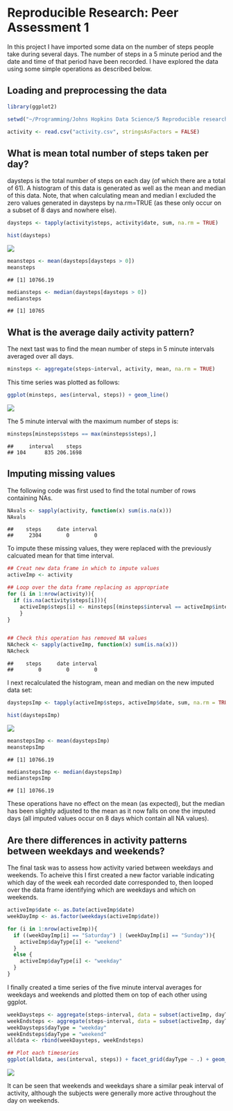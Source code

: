 # Reproducible Research: Peer Assessment 1
In this project I have imported some data on the number of steps people take during several days. The number of steps in a 5 minute period and the date and time of that period have been recorded. I have explored the data using some simple operations as described below.



## Loading and preprocessing the data


```r
library(ggplot2)

setwd("~/Programming/Johns Hopkins Data Science/5 Reproducible research/Week 2")

activity <- read.csv("activity.csv", stringsAsFactors = FALSE)
```

## What is mean total number of steps taken per day?

daysteps is the total number of steps on each day (of which there are a total of 61). A histogram of this data is generated as well as the mean and median of this data. Note, that when calculating mean and median I excluded the zero values generated in daysteps by na.rm=TRUE (as these only occur on a subset of 8 days and nowhere else).


```r
daysteps <- tapply(activity$steps, activity$date, sum, na.rm = TRUE)

hist(daysteps)
```

![](PA1_template_files/figure-html/unnamed-chunk-2-1.png)<!-- -->

```r
meansteps <- mean(daysteps[daysteps > 0])
meansteps
```

```
## [1] 10766.19
```


```r
mediansteps <- median(daysteps[daysteps > 0])
mediansteps
```

```
## [1] 10765
```
## What is the average daily activity pattern?

The next tast was to find the mean number of steps in 5 minute intervals averaged over all days.

```r
minsteps <- aggregate(steps~interval, activity, mean, na.rm = TRUE)
```

This time series was plotted as follows:

```r
ggplot(minsteps, aes(interval, steps)) + geom_line()
```

![](PA1_template_files/figure-html/unnamed-chunk-5-1.png)<!-- -->

The 5 minute interval with the maximum number of steps is:

```r
minsteps[minsteps$steps == max(minsteps$steps),]
```

```
##     interval    steps
## 104      835 206.1698
```

## Imputing missing values
The following code was first used to find the total number of rows containing NAs.


```r
NAvals <- sapply(activity, function(x) sum(is.na(x)))
NAvals
```

```
##    steps     date interval 
##     2304        0        0
```

To impute these missing values, they were replaced with the previously calcuated mean for that time interval.


```r
## Creat new data frame in which to impute values
activeImp <- activity

## Loop over the data frame replacing as appropriate
for (i in 1:nrow(activity)){
  if (is.na(activity$steps[i])){
    activeImp$steps[i] <- minsteps[(minsteps$interval == activeImp$interval[i]), 2]
    }
}


## Check this operation has removed NA values
NAcheck <- sapply(activeImp, function(x) sum(is.na(x)))
NAcheck
```

```
##    steps     date interval 
##        0        0        0
```


I next recalculated the histogram, mean and median on the new imputed data set:


```r
daystepsImp <- tapply(activeImp$steps, activeImp$date, sum, na.rm = TRUE)

hist(daystepsImp)
```

![](PA1_template_files/figure-html/unnamed-chunk-9-1.png)<!-- -->


```r
meanstepsImp <- mean(daystepsImp)
meanstepsImp
```

```
## [1] 10766.19
```

```r
medianstepsImp <- median(daystepsImp)
medianstepsImp
```

```
## [1] 10766.19
```

These operations have no effect on the mean (as expected), but the median has been slightly adjusted to the mean as it now falls on one the imputed days (all imputed values occur on 8 days which contain all NA values).


## Are there differences in activity patterns between weekdays and weekends?

The final task was to assess how activity varied between weekdays and weekends. To acheive this I first created a new factor variable indicating which day of the week eah recorded date corresponded to, then looped over the data frame identifying which are weekdays and which on weekends.


```r
activeImp$date <- as.Date(activeImp$date)
weekDayImp <- as.factor(weekdays(activeImp$date))

for (i in 1:nrow(activeImp)){
  if ((weekDayImp[i] == "Saturday") | (weekDayImp[i] == "Sunday")){
    activeImp$dayType[i] <- "weekend"
  }
  else {
    activeImp$dayType[i] <- "weekday"
  }
}
```

I finally created a time series of the five minute interval averages for weekdays and weekends and plotted them on top of each other using ggplot.


```r
weekDaysteps <- aggregate(steps~interval, data = subset(activeImp, dayType == "weekday"), mean)
weekEndsteps <- aggregate(steps~interval, data = subset(activeImp, dayType == "weekend"), mean)
weekDaysteps$dayType = "weekday"
weekEndsteps$dayType = "weekend"
alldata <- rbind(weekDaysteps, weekEndsteps)

## Plot each timeseries
ggplot(alldata, aes(interval, steps)) + facet_grid(dayType ~ .) + geom_line()
```

![](PA1_template_files/figure-html/unnamed-chunk-12-1.png)<!-- -->

It can be seen that weekends and weekdays share a similar peak interval of activity, although the subjects were generally more active throughout the day on weekends.
